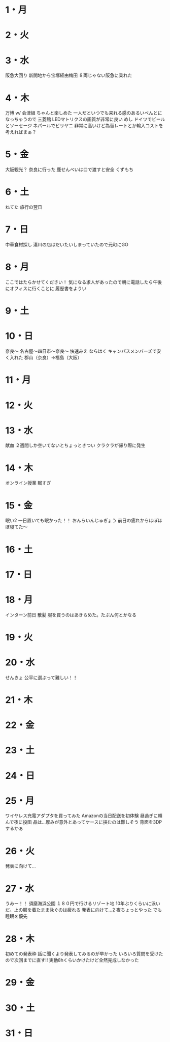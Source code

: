 # 1・月

# 2・火

# 3・水
阪急大回り
	新開地から宝塚経由梅田
	８両じゃない阪急に乗れた
# 4・木
万博 w/ 会津組
	ちゃんと楽しめた
	一人だといつでも来れる感のあるいべんとになっちゃうので
	三菱館
		LEDマトリクスの画質が非常に良い
	めし
		ドイツでビールとソーセージ
		ネパールでビリヤニ
		非常に高いけど為替レートとか輸入コストを考えればまぁ？


# 5・金
大阪観光？
	奈良に行った
	鹿せんべいは口で渡すと安全
	くずもち

# 6・土
ねてた
	旅行の翌日

# 7・日
中華食材探し
	湊川の店はだいたいしまっていたので元町にGO

# 8・月

ここではたらかせてください！
	気になる求人があったので朝に電話したら午後にオフィスに行くことに
	履歴書をようい
	
	

# 9・土


# 10・日
奈良～
	名古屋～四日市～奈良～
	快速みえ
	ならはく
		キャンパスメンバーズで安く入れた
	郡山（奈良）→福島（大阪）

# 11・月

# 12・火

# 13・水
献血
	２週間しか空いてないとちょっときつい
	クラクラが帰り際に発生
# 14・木
オンライン授業
	眠すぎ
# 15・金
眠い2
	一日置いても眠かった！！
おんらいんじゅぎょう
	前日の疲れからほぼほぼ寝てた～


# 16・土



# 17・日




# 18・月
インターン前日
	散髪
	服を買うのはあきらめた。たぶん何とかなる



# 19・火



# 20・水
せんきょ
	公平に選ぶって難しい！！

# 21・木



# 22・金


# 23・土


# 24・日


# 25・月
ワイヤレス充電アダプタを買ってみた
	Amazonの当日配送を初体験
	昼過ぎに頼んで夜に投函
	品は...厚みが意外とあってケースに挟むのは難しそう
		背面を3DPするかぁ

# 26・火
発表に向けて...
	
	
# 27・水
うみー！！
	須磨海浜公園
	１８０円で行けるリゾート地
	10年ぶりくらいに泳いだ。上の服を着たまま泳ぐのは疲れる
発表に向けて...2
	夜ちょっとやった
	でも睡眠を優先

# 28・木
初めての発表枠
	話に聞くより発表してみるのが早かった
	いろいろ質問を受けたので次回までに直す!!
	実動8hくらいかけたけど全然完成しなかった
# 29・金




# 30・土


# 31・日

